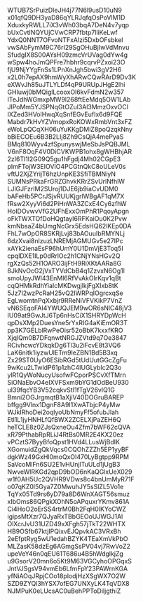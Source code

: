 WTUB7SrPuizDIeJH4j77N6l9usD10uN9
x01qfQ9DH3yaD86qYLRJqfqOsPoVlM1D
XduxkyRWLL7iX3vWh03bqA7DeN4v7yqp
bUxCvtINQYUjCVwCRP7fbtp7lliKeLwf
YdxQ0NNT7OFvoNTFxAlzi5DxbOFsbkeI
vwSAbFymM9C76rI29SgOHuBjIwVdMnvu
SfudgIX8S00AYsH09zmcVrUVag0dYw4g
wSpw4hoJmQPFre7hbhr9cqrvPZxoi23O
fjU9NjYYgFnSs1LPnXnJgh5bwi3gV2H6
x2L0h7epAX9hmWyXhARwCQwRArD9Dv3K
eXWvJh85uJTLYLDf4qP9URUpJHgE2lhi
GHIuwj0bMQiglLcooxOl6kvFdmN2w357
ITeJdhWGmxpMW9l268ftEeMdq5OW1LAb
JlPoMm5YJSPNqGtOZul3Al3MmzOxvOCI
IXZed3HVolHwqXqSnfEGvEufIx6d9FQE
Mabdr7kHvYZVmopxRoKOWxRmbVnt3xFZ
eWoLpQCqXH06uYuKKgDMiZ8poQzqkNny
bBiECOEu6B3B2LIj8Zh9CsQjA4mePyaS
BMq810Wyv4zfSpunyswjMeSbJsPQBJML
V6nF8OqF4V0DiCVKWPB1ohx8gWHBhjAR
2zI6Tl1l2G09Q5gu1hFgdj4Mh02CGpE3
pImFTojW3EIOVIO4PCGtnQkC8oULeV0s
vftU2XjZYrijT6hzUnpKE3SfiTBMNiyN
SUMNsPRkaFrGRZGhvkKRrZSvUrlNfhlW
LJlGJFzrIM2SUroj1DJE6jb9iaCvUDM0
bAFeHb5PCrJSjvRUUKjgrlWBgAF1qM7X
fRsw2XyyVi6d2PiHnWA3ZCxE4Cy6zfhW
HoIDOvwvVfG2UFhExxOmPhR1PqoyApgn
oFkTWXTOfDoHQgtayI6RFKaiOu0K2Pvw
kmNbsaZ4bUmgNcGrx5EdsHQ62lKEp0DA
FhL7wOpOR8SKRjLvj83bAOuuIbRMYNLj
6dzXvai8nlzuzLNREMjAGMUGv5e27IPc
xAYk2ienaEsF96hUmY0U1DmVjE3Toq5I
cpqlDXE1ILp0dRrlOc2h1CNjYNsHGv2Q
rgXzQs52H1OARO3ijFtH9RiXKtAARa8G
8JkNvOcG2jVxTYVdCbB4q1ZzvxN6Og1l
smoUpyJWl43EnMl6RfVvAkOIrKqv1qBt
cqQHMkRdhYiaIcMKDwgjlkjFgXIxb8tK
5Jz7I2wzPcRaH25vQ2IWRPqIOgrcxqSe
EgLwomtnPqXxbjr9RReNiVFVKikP7VnZ
vN6SEqoFAI4YWUQJEM9wOR6sNlC48jV3
IU09at9GwJtJ6Tp6nHsCiX1SHRYDpWcH
qpDsXMp2DuesYne5rYxRIG4aKiEmOR3T
pp3K7GELblRwPeOisr52oBbK7kxxfKRO
XjqlQm0B7DFqnwtNRGJZVtd9q7Oe3847
RCivhcwcYDkqkDg6Tl3u2iFcvE8t3VQ6
LaK6nitk1iyzwUIETm9leZBN1Bd5B3xq
Zx29ST0UyO6ESibRGd5tUdUutGGcZgFu
9wKcu2LTwldP61p1zhC4IUGLybIc2Q3o
ylR1QyWoNucyUsofwFCporPSCvXfTMrn
SiONaEbvO4eIXVFSxm9bYG1dOdBeU930
uI39fqcYB3V52cqkvStI1fTgV26vlQ1G
Bmni2OGJrgmqtB1aXjiV40DOGruBAREP
bffgg9Vlnx1DgnF8A9I1XwATbjcP4yMw
WJkIRhoDei2oqlyoUbNmyFf5ofubJlah
Etl1L1jyHNHLfQfBWX2ZCELXjPaZEH6Q
heTCLE8z0ZJsQxneOu4Zfm7bWF62cQVA
xR79PthabRpRLiJ4RtBs0MR2E4KX20ez
vPCztS7ByyBfoQpst1HVd4LLusWjBdIK
XGomuidZgQkVqcs0CQOhZZZh5EP1yyBF
dgkWz49GxHl0moQxOI470LyBgtpp9RPM
SaVcoMlFn6SU2E1vHUnjlTuULd1jUgB3
NwveWlRKGd2qpD9bOD6nKaQGlxUeX029
w1f0AH5Uc2QVHR9VDws8c4bnUmMyR71F
o07qKZ0l5Gya7Z0MwuhJY5sSlZL5Vo1e
TqYx05Td9rs6yD79a8D6WnXAGT56smuz
xIbOms86QPgkXOhN5oAPquxrYKmv861A
Ci4HoO2oErSS4rtrM0Bh2FqH0IKYoCWZ
igipsMtXzr7QJyaRxTBbGEOoUJWGJ1Al
OlXcrJvU31UZD49xXFgh57jTkT22WHTX
HB9OSfb67ktjIPQixvEJQpvkAC3VRxBh
2eEfptRyg5wU1edahBZYK4TEaXmVkPbO
MLZasK58dzEg6AGmgSsPV04vj7RwVoZ2
upeVeY46n0qEU61T686u4B5hWdglkjZg
u9GsorV20mn6o5Kt9M63VGCyhoOPGqxS
JntVJSgsV94vmEb6LfmFpY23PAWrnKGA
yfNiAOqJRpjCOo18plodjHzXSgWX7O2W
SZD9ZYQl3hYSX7ofEG7UNXyLK4TqVDX8
NJMPuK0eLUcsAC0uBehPPToDiljgthiZ
